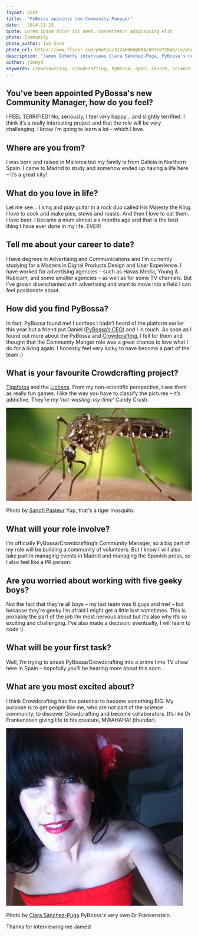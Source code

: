 ```yaml
---
layout: post
title:  "PyBossa appoints new Community Manager"
date:   2014-11-23 
quote: Lorem ipsum dolor sit amet, consectetur adipisicing elit
photo: Community
photo_author: Ian Sane
photo_url: https://www.flickr.com/photos/31246066@N04/4936872846/in/photolist-5TBjYh-jjcJWJ-8wfLim-fkvHcD-75xGUT-5EqEBT-HCQMZ-aBcNvp-4AJXm-4G11LM-3gLyCc-aEA8jY-aFN9t8-5jJhhD-akHupi-4XjjuD-9B5tek-nfoJQy-7T9N7x-8CB2Eo-cJjh1W-aAfuXG-6xoKTk-6JtVTp-9nHEwk-aC1YHf-c18FW-aZAPDn-HCUCr-aFm7kp-JKSJU-4XZQr2-bessLk-nNcpK-oyNJup-do64P-7ZbWxC-5qbSex-9R2T7C-5J3RaS-Wqkr4-ai5mFR-dr2Qet-aDWxVU-9oX49f-7Efw9Y-arJaGx-6jCSeQ-n4Z2oA-6y18Yp
description: "James Doherty interviews Clara Sánchez-Puga, PyBossa's newly appointed Community Manager"
author: jimmyd
keywords: crowdsourcing, crowdcrafting, PyBossa, open, source, science, citizen, opensource, Madrid, Webmaker, community, Manager 
---
```


## You've been appointed PyBossa's new Community Manager, how do you feel?

I FEEL TERRIFIED! No, seriously, I feel very happy…  and slightly terrified. I think it’s a really interesting project and that the role will be very challenging. I know I’m going to learn a lot – which I love.

## Where are you from?

I was born and raised in Mallorca but my family is from Galicia in Northern Spain. I came to Madrid to study and somehow ended up having a life here – it’s a great city!

## What do you love in life?

Let me see… 
I sing and play guitar in a rock duo called His Majesty the King. 
I love to cook and make pies, stews and roasts. And then I love to eat them.
I love beer.
I became a mum almost six months ago and that is the best thing I have ever done in my life. EVER!

## Tell me about your career to date?

I have degrees in Advertising and Communications and I’m currently studying for a Masters in Digital Products Design and User Experience. I have worked for advertising agencies – such as Havas Media, Young & Rubicam, and some smaller agencies –  as well as for some TV channels. But I’ve grown disenchanted with advertising and want to move into a field I can feel passionate about.

## How did you find PyBossa?

In fact, PyBossa found me! I confess I hadn’t heard of the platform earlier this year but a friend put Daniel ([PyBossa’s CEO](http://daniellombrana.es/)) and I in touch. As soon as I found out more about the PyBossa and [Crowdcrafting](http://crowdcrafting.org/), I fell for them and thought that the Community Manger role was a great chance to love what I do for a living again. I honestly feel very lucky to have become a part of the team :)

## What is your favourite Crowdcrafting project?

[Tigafotos](http://crowdcrafting.org/app/Tigafotos/) and the [Lichens](http://crowdcrafting.org/app/airquality/). From my non-scientific perspective, I see them as really fun games. I like the way you have to classify the pictures – it’s addictive. They’re my ‘*not-wasting-my-time*’ Candy Crush.

![alttext](/assets/img/blog/Mosquito.jpg "Courtesy of Sanofu Pasteur")
<p class="post-caption">Photo by <a href="https://www.flickr.com/photos/sanofi-pasteur/5284040324/in/photolist-aUew3i-7qZkej-p5XdjJ-5f7FGA-7uEr1b-6dh4k6-gTXJFu-7RY1TQ-inhtKE-93T2e4-9ZwSyJ-cveRHb-ajXVh1-dfFvP-8roaxA-eeVVsU-gakv7b-93W66w-dY2U27-e2AaMZ-4eVCHg-gyied3-9jHyK-AgXgc-6P7nnz-69Nd9y-7Cq7NA-gTv4nn-e8Cnfk-7HGzhQ-Vkpt-jEboS-5sWvqZ-gak5yJ-53GFdA-3hPu3c-dfFnM-2ynDf-adeXVQ-nYMSDk-eRJgjD-obpRb8-cTJ6P-Cv41T-4BuPcd-kETJWH-fWkWC-6rX2x9-6wAZYv-dPrmk4">Sanofi Pasteur</a> Yup, that's a tiger mosquito.</p>

## What will your role involve?

I’m officially PyBossa/Crowdcrafting’s Community Manager, so a big part of my role will be building a community of volunteers. But I know I will also take part in managing events in Madrid and managing the Spanish press, so I also feel like a PR person.

## Are you worried about working with five geeky boys?

Not the fact that they’re all boys – my last team was 6 guys and me! – but because they’re geeky I’m afraid I might get a little lost sometimes. This is probably the part of the job I’m most nervous about but it’s also why it’s so exciting and challenging. I’ve also made a decision: eventually, I will learn to code :)

## What will be your first task?

Well, I’m trying to sneak PyBossa/Crowdcrafting into a prime time TV show here in Spain – hopefully you’ll be hearing more about this soon...

## What are you most excited about?

I think Crowdcrafting has the potential to become something BIG. My purpose is to get people like me, who are not part of the science community, to discover Crowdcrafting and become collaborators.  It’s like Dr Frankenstein giving life to his creature, MWAHAHA! (thunder).

![alttext](/assets/img/blog/Clara.jpg "Courtesy of Clara Sánchez-Puga")
<p class="post-caption">Photo by <a href="https://plus.google.com/102588411036148947811/posts">Clara Sánchez-Puga</a> PyBossa's very own Dr Frankenstein.</p>

Thanks for interviewing me James!

